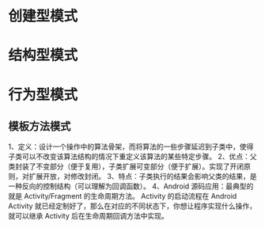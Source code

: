 # 创建型模式



# 结构型模式



# 行为型模式

## 模板方法模式

1、定义：设计一个操作中的算法骨架，而将算法的一些步骤延迟到子类中，使得子类可以不改变该算法结构的情况下重定义该算法的某些特定步骤。
2、优点：父类封装了不变部分（便于复用），子类扩展可变部分（便于扩展）。实现了开闭原则，对扩展开放，对修改封闭。
3、特点：子类执行的结果会影响父类的结果，是一种反向的控制结构（可以理解为回调函数）。
4、Android 源码应用：最典型的就是 Activity/Fragment 的生命周期方法。
        Activity 的启动流程在 Android Activity 就已经定制好了，那么在对应的不同状态下，你想让程序实现什么操作，就可以继承 Activity 后在生命周期回调方法中实现。


